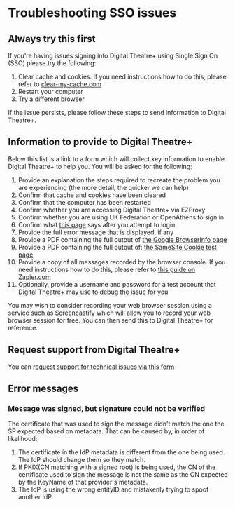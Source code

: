 # Troubleshooting SSO issues

## Always try this first

If you're having issues signing into Digital Theatre+ using Single Sign On (SSO) please try the following:

1. Clear cache and cookies.  If you need instructions how to do this, please refer to [clear-my-cache.com](https://clear-my-cache.com/)
2. Restart your computer
3. Try a different browser

If the issue persists, please follow these steps to send information to Digital Theatre+.

## Information to provide to Digital Theatre+

Below this list is a link to a form which will collect key information to enable Digital Theatre+ to help you.  You will be asked for the following:

1. Provide an explanation the steps required to recreate the problem you are experiencing (the more detail, the quicker we can help)
1. Confirm that cache and cookies have been cleared
1. Confirm that the computer has been restarted
1. Confirm whether you are accessing Digital Theatre+ via EZProxy
1. Confirm whether you are using UK Federation or OpenAthens to sign in
1. Confirm what [this page](https://www.digitaltheatreplus.com/Shibboleth.sso/Session) says after you attempt to login
1. Provide the full error message that is displayed, if any
1. Provide a PDF containing the full output of [the Google BrowserInfo page](https://toolbox.googleapps.com/apps/browserinfo/)
1. Provide a PDF containing the full output of: [the SameSite Cookie test page](https://samesite-sandbox.glitch.me/)
1. Provide a copy of all messages recorded by the browser console.  If you need instructions how to do this, please refer to [this guide on Zapier.com](https://zapier.com/help/troubleshoot/behavior/view-and-save-your-browser-console-logs)
1. Optionally, provide a username and password for a test account that Digital Theatre+ may use to debug the issue for you

You may wish to consider recording your web browser session using a service such as [Screencastify](https://www.screencastify.com/) which will allow you to record your web browser session for free.  You can then send this to Digital Theatre+ for reference.

## Request support from Digital Theatre+

You can [request support for technical issues via this form](https://forms.gle/UtLHsRoDCrKdBTiG8)

## Error messages

### Message was signed, but signature could not be verified

The certificate that was used to sign the message didn't match the one the SP expected based on metadata. That can be caused by, in order of likelihood:

1. The certificate in the IdP metadata is different from the one being used. The IdP should change them so they match.
1. If PKIX(CN matching with a signed root) is being used, the CN of the certificate used to sign the message is not the same as the CN expected by the KeyName of that provider's metadata.
1. The IdP is using the wrong entityID and mistakenly trying to spoof another IdP.
